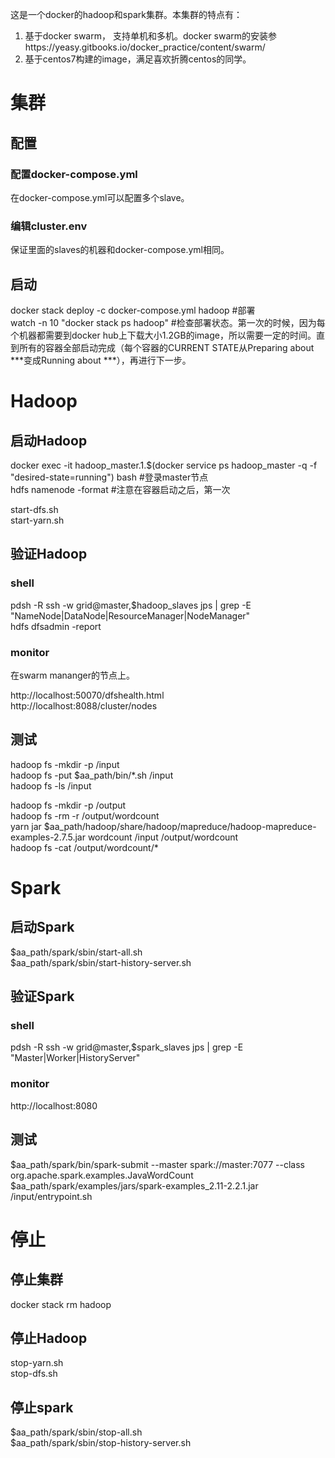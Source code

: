 这是一个docker的hadoop和spark集群。本集群的特点有：

1. 基于docker swarm， 支持单机和多机。docker swarm的安装参https://yeasy.gitbooks.io/docker_practice/content/swarm/
2. 基于centos7构建的image，满足喜欢折腾centos的同学。  


# 集群

## 配置
### 配置docker-compose.yml
在docker-compose.yml可以配置多个slave。

### 编辑cluster.env
保证里面的slaves的机器和docker-compose.yml相同。


## 启动
docker stack deploy -c docker-compose.yml hadoop  #部署    
watch -n 10 "docker stack ps hadoop"  #检查部署状态。第一次的时候，因为每个机器都需要到docker hub上下载大小1.2GB的image，所以需要一定的时间。直到所有的容器全部启动完成（每个容器的CURRENT STATE从Preparing about \*\*\*变成Running about \*\*\*），再进行下一步。


# Hadoop   
## 启动Hadoop   
docker exec -it hadoop_master.1.$(docker service ps hadoop_master -q -f "desired-state=running") bash  #登录master节点      
hdfs namenode -format      #注意在容器启动之后，第一次  

start-dfs.sh  
start-yarn.sh  



## 验证Hadoop
### shell  
pdsh -R ssh -w grid@master,$hadoop_slaves jps | grep -E "NameNode|DataNode|ResourceManager|NodeManager"    
hdfs dfsadmin -report  

### monitor
在swarm mananger的节点上。

http://localhost:50070/dfshealth.html  
http://localhost:8088/cluster/nodes  

## 测试  
hadoop fs -mkdir -p /input  
hadoop fs -put $aa_path/bin/*.sh /input  
hadoop fs -ls /input  

hadoop fs -mkdir -p /output  
hadoop fs -rm -r /output/wordcount  
yarn jar $aa_path/hadoop/share/hadoop/mapreduce/hadoop-mapreduce-examples-2.7.5.jar wordcount /input /output/wordcount  
hadoop fs -cat /output/wordcount/*  


# Spark  
## 启动Spark  
$aa_path/spark/sbin/start-all.sh  
$aa_path/spark/sbin/start-history-server.sh  


## 验证Spark  
### shell  
pdsh -R ssh -w grid@master,$spark_slaves jps | grep -E "Master|Worker|HistoryServer"  

### monitor  
http://localhost:8080  

## 测试
$aa_path/spark/bin/spark-submit --master spark://master:7077 --class org.apache.spark.examples.JavaWordCount $aa_path/spark/examples/jars/spark-examples_2.11-2.2.1.jar /input/entrypoint.sh  


# 停止  
## 停止集群  
docker stack rm hadoop  

## 停止Hadoop  
stop-yarn.sh  
stop-dfs.sh  

## 停止spark  
$aa_path/spark/sbin/stop-all.sh  
$aa_path/spark/sbin/stop-history-server.sh  




